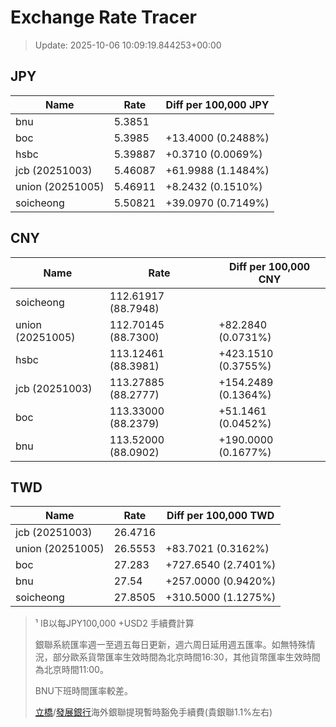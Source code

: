 # Exchange Rate Tracer

> Update: 2025-10-06 10:09:19.844253+00:00

## JPY

| Name             |    Rate | Diff per 100,000 JPY   |
|------------------|---------|------------------------|
| bnu              | 5.3851  |                        |
| boc              | 5.3985  | +13.4000 (0.2488%)     |
| hsbc             | 5.39887 | +0.3710 (0.0069%)      |
| jcb (20251003)   | 5.46087 | +61.9988 (1.1484%)     |
| union (20251005) | 5.46911 | +8.2432 (0.1510%)      |
| soicheong        | 5.50821 | +39.0970 (0.7149%)     |

## CNY

| Name             | Rate                | Diff per 100,000 CNY   |
|------------------|---------------------|------------------------|
| soicheong        | 112.61917	(88.7948) |                        |
| union (20251005) | 112.70145	(88.7300) | +82.2840 (0.0731%)     |
| hsbc             | 113.12461	(88.3981) | +423.1510 (0.3755%)    |
| jcb (20251003)   | 113.27885	(88.2777) | +154.2489 (0.1364%)    |
| boc              | 113.33000	(88.2379) | +51.1461 (0.0452%)     |
| bnu              | 113.52000	(88.0902) | +190.0000 (0.1677%)    |

## TWD

| Name             |    Rate | Diff per 100,000 TWD   |
|------------------|---------|------------------------|
| jcb (20251003)   | 26.4716 |                        |
| union (20251005) | 26.5553 | +83.7021 (0.3162%)     |
| boc              | 27.283  | +727.6540 (2.7401%)    |
| bnu              | 27.54   | +257.0000 (0.9420%)    |
| soicheong        | 27.8505 | +310.5000 (1.1275%)    |


> ¹ IB以每JPY100,000 +USD2 手續費計算
>
> 銀聯系統匯率週一至週五每日更新，週六周日延用週五匯率。如無特殊情況，部分歐系貨幣匯率生效時間為北京時間16:30，其他貨幣匯率生效時間為北京時間11:00。
>
> BNU下班時間匯率較差。
>
> [立橋](https://www.wlbank.com.mo/uploads/ueditor/file/20181211/1544536513900230.pdf)/[發展銀行](https://www.mdb.com.mo/Service_Charges_20230728.pdf)海外銀聯提現暫時豁免手續費(貴銀聯1.1%左右)

